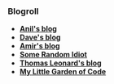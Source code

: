 ### Blogroll

* **[Anil's blog](http://anil.recoil.org/blog/)**
* **[Dave's blog](http://dave.recoil.org/blog/index.html)**
* **[Amir's blog](http://amirchaudhry.com/)**
* **[Some Random Idiot](http://www.somerandomidiot.com/)**
* **[Thomas Leonard's blog](http://roscidus.com/blog/)**
* **[My Little Garden of Code](http://philtomson.github.io/)**
